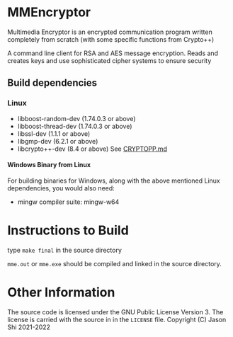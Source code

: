 # MMEncryptor

Multimedia Encryptor is an encrypted communication program written completely from scratch (with some specific functions from Crypto++)

A command line client for RSA and AES message encryption. Reads and creates keys and use sophisticated cipher systems to ensure security

## Build dependencies

### Linux
* libboost-random-dev (1.74.0.3 or above)
* libboost-thread-dev (1.74.0.3 or above)
* libssl-dev (1.1.1 or above)
* libgmp-dev (6.2.1 or above)
* libcrypto++-dev (8.4 or above) See [CRYPTOPP.md](./CRYPTOPP.md)

#### Windows Binary from Linux

For building binaries for Windows, along with the above mentioned Linux dependencies, you would also need:

* mingw compiler suite: mingw-w64

# Instructions to Build

type ```make final``` in the source directory


```mme.out``` or ```mme.exe``` should be compiled and linked in the source directory.

# Other Information

The source code is licensed under the GNU Public License Version 3.
The license is carried with the source in in the `LICENSE` file.
Copyright (C) Jason Shi 2021-2022
